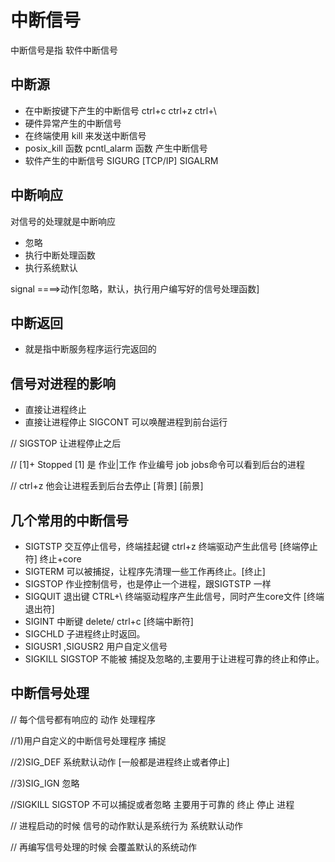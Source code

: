 # 中断信号
中断信号是指 软件中断信号

## 中断源
* 在中断按键下产生的中断信号 ctrl+c ctrl+z ctrl+\
* 硬件异常产生的中断信号
* 在终端使用 kill 来发送中断信号
* posix_kill 函数 pcntl_alarm 函数 产生中断信号
* 软件产生的中断信号 SIGURG [TCP/IP] SIGALRM

## 中断响应
对信号的处理就是中断响应
* 忽略
* 执行中断处理函数
* 执行系统默认

signal ====>动作[忽略，默认，执行用户编写好的信号处理函数]
## 中断返回
* 就是指中断服务程序运行完返回的

## 信号对进程的影响
* 直接让进程终止
* 直接让进程停止 SIGCONT 可以唤醒进程到前台运行
 
// SIGSTOP 让进程停止之后
 
 // [1]+ Stopped   [1] 是 作业|工作 作业编号 job      jobs命令可以看到后台的进程

  // ctrl+z 他会让进程丢到后台去停止 [背景] [前景]

## 几个常用的中断信号

* SIGTSTP           交互停止信号，终端挂起键 ctrl+z 终端驱动产生此信号  [终端停止符] 终止+core
* SIGTERM          可以被捕捉，让程序先清理一些工作再终止。[终止]
* SIGSTOP          作业控制信号，也是停止一个进程，跟SIGTSTP 一样
* SIGQUIT           退出键 CTRL+\ 终端驱动程序产生此信号，同时产生core文件 [终端退出符]
* SIGINT              中断键 delete/ ctrl+c  [终端中断符]
* SIGCHLD          子进程终止时返回。
* SIGUSR1 ,SIGUSR2    用户自定义信号
* SIGKILL SIGSTOP       不能被 捕捉及忽略的,主要用于让进程可靠的终止和停止。


## 中断信号处理
// 每个信号都有响应的 动作 处理程序

//1)用户自定义的中断信号处理程序 捕捉

//2)SIG_DEF 系统默认动作  [一般都是进程终止或者停止]

//3)SIG_IGN 忽略

//SIGKILL SIGSTOP 不可以捕捉或者忽略  主要用于可靠的 终止 停止 进程

// 进程启动的时候 信号的动作默认是系统行为 系统默认动作

// 再编写信号处理的时候 会覆盖默认的系统动作